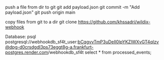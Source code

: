 push a file from dir to git
  git add payload.json
  git commit -m "Add payload.json"
  git push origin main

copy files from git to a dir
  git clone https://github.com/khssadri/wildix-webhook

Database:
  psql postgresql://webhookdb_sf4t_user:bCqgvvTmP3uDeIl0lpYKZlWXvGT4qIzv@dpg-d0crsdgdl3ps73eggt8g-a.frankfurt-postgres.render.com/webhookdb_sf4t
  select * from processed_events;
